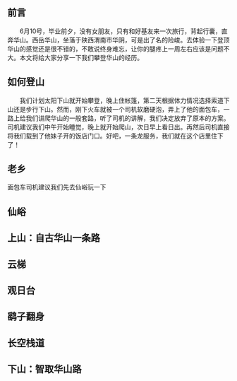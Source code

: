 ## 前言

&emsp;&emsp;6月10号，毕业前夕，没有女朋友，只有和好基友来一次旅行，背起行囊，直奔华山。西岳华山，坐落于陕西渭南市华阴，可是出了名的险峻。去体验一下登顶华山的感觉还是很不错的，不敢说终身难忘，让你的腿疼上一周左右应该是问题不大。本文将给大家分享一下我们攀登华山的经历。

## 如何登山

&emsp;&emsp;我们计划太阳下山就开始攀登，晚上住帐篷，第二天根据体力情况选择索道下山还是步行下山。然而，刚下火车就被一个司机软磨硬泡，弄上了他的面包车，一路上给我们讲爬华山的一般套路，听了司机的讲解，我们决定放弃了原本的方案。司机建议我们中午开始睡觉，晚上就开始爬山，次日早上看日出。再然后司机直接将我们载到了他妹子开的饭店门口。好吧，一条龙服务，我们就在这个店里住下了！

## 老乡

面包车司机建议我们先去仙峪玩一下

## 仙峪
## 上山：自古华山一条路
## 云梯
## 观日台
## 鹞子翻身
## 长空栈道
## 下山：智取华山路
